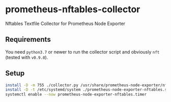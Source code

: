 # prometheus-nftables-collector
Nftables Textfile Collector for Prometheus Node Exporter

## Requirements

You need `python3.7` or newer to run the collector script and obviously `nft` (tested with `v0.9.0`).

## Setup

``` sh
install -D -m 755 ./collector.py /usr/share/prometheus-node-exporter/nftables.py
install -D -t /etc/systemd/system ./prometheus-node-exporter-nftables.service ./prometheus-node-exporter-nftables.timer
systemctl enable --now prometheus-node-exporter-nftables.timer
```
